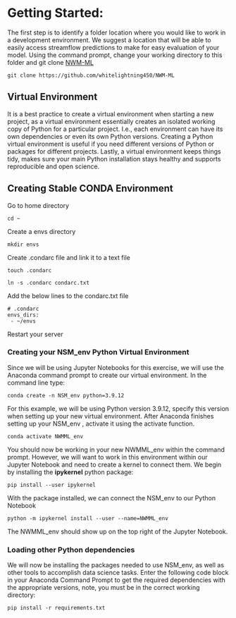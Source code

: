 




# Getting Started: 
The first step is to identify a folder location where you would like to work in a development environment.
We suggest a location that will be able to easily access streamflow predictions to make for easy evaluation of your model.
Using the command prompt, change your working directory to this folder and git clone [NWM-ML](https://github.com/whitelightning450/NWM-ML)

    git clone https://github.com/whitelightning450/NWM-ML


## Virtual Environment
It is a best practice to create a virtual environment when starting a new project, as a virtual environment essentially creates an isolated working copy of Python for a particular project. 
I.e., each environment can have its own dependencies or even its own Python versions.
Creating a Python virtual environment is useful if you need different versions of Python or packages for different projects.
Lastly, a virtual environment keeps things tidy, makes sure your main Python installation stays healthy and supports reproducible and open science.

## Creating Stable CONDA Environment
Go to home directory
```
cd ~
```
Create a envs directory
```
mkdir envs
```
Create .condarc file and link it to a text file
```
touch .condarc

ln -s .condarc condarc.txt
```
Add the below lines to the condarc.txt file
```
# .condarc
envs_dirs:
 - ~/envs
```
Restart your server

### Creating your NSM_env Python Virtual Environment
Since we will be using Jupyter Notebooks for this exercise, we will use the Anaconda command prompt to create our virtual environment. 
In the command line type: 

    conda create -n NSM_env python=3.9.12

For this example, we will be using Python version 3.9.12, specify this version when setting up your new virtual environment.
After Anaconda finishes setting up your NSM_env , activate it using the activate function.

    conda activate NWMML_env 

You should now be working in your new NWMML_env within the command prompt. 
However, we will want to work in this environment within our Jupyter Notebook and need to create a kernel to connect them.
We begin by installing the **ipykernel** python package:

    pip install --user ipykernel

With the package installed, we can connect the NSM_env to our Python Notebook

    python -m ipykernel install --user --name=NWMML_env 


The NWMML_env should show up on the top right of the Jupyter Notebook.


### Loading other Python dependencies
We will now be installing the packages needed to use NSM_env, as well as other tools to accomplish data science tasks.
Enter the following code block in your Anaconda Command Prompt to get the required dependencies with the appropriate versions, note, you must be in the correct working directory:

    pip install -r requirements.txt

